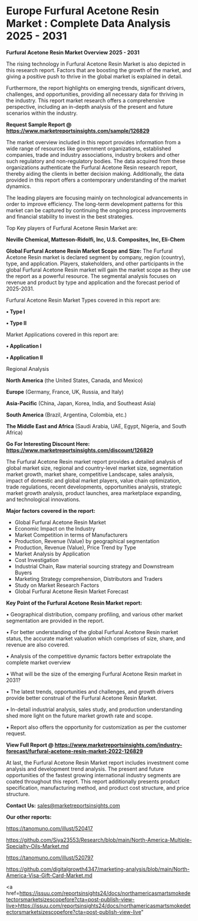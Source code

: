 # Europe Furfural Acetone Resin Market : Complete Data Analysis 2025 - 2031

<Strong> Furfural Acetone Resin Market Overview 2025 - 2031</strong>

The rising technology in Furfural Acetone Resin Market is also depicted in this research report. Factors that are boosting the growth of the market, and giving a positive push to thrive in the global market is explained in detail.

Furthermore, the report highlights on emerging trends, significant drivers, challenges, and opportunities, providing all necessary data for thriving in the industry. This report market research offers a comprehensive perspective, including an in-depth analysis of the present and future scenarios within the industry.

<strong>Request Sample Report @ <a href=https://www.marketreportsinsights.com/sample/126829>https://www.marketreportsinsights.com/sample/126829</a></strong>

The market overview included in this report provides information from a wide range of resources like government organizations, established companies, trade and industry associations, industry brokers and other such regulatory and non-regulatory bodies. The data acquired from these organizations authenticate the Furfural Acetone Resin research report, thereby aiding the clients in better decision making. Additionally, the data provided in this report offers a contemporary understanding of the market dynamics.

The leading players are focusing mainly on technological advancements in order to improve efficiency. The long-term development patterns for this market can be captured by continuing the ongoing process improvements and financial stability to invest in the best strategies.

Top Key players of Furfural Acetone Resin Market are:

<strong>Neville Chemical, Matteson-Ridolfi, Inc, U.S. Composites, Inc, Eli-Chem</strong>

<strong><b>Global Furfural Acetone Resin Market Scope and Size:</b></strong>
The Furfural Acetone Resin market is declared segment by company, region (country), type, and application. Players, stakeholders, and other participants in the global Furfural Acetone Resin market will gain the market scope as they use the report as a powerful resource. The segmental analysis focuses on revenue and product by type and application and the forecast period of 2025-2031.

Furfural Acetone Resin Market Types covered in this report are:

<strong>• Type I

• Type II</strong>

Market Applications covered in this report are:

<strong>• Application I

• Application II</strong> 

Regional Analysis

<strong>North America</strong> (the United States, Canada, and Mexico)

<strong>Europe</strong> (Germany, France, UK, Russia, and Italy)

<strong>Asia-Pacific</strong> (China, Japan, Korea, India, and Southeast Asia)

<strong>South America</strong> (Brazil, Argentina, Colombia, etc.)

<strong>The Middle East and Africa</strong> (Saudi Arabia, UAE, Egypt, Nigeria, and South Africa)

<strong>Go For Interesting Discount Here: <a href=https://www.marketreportsinsights.com/discount/126829>https://www.marketreportsinsights.com/discount/126829</a></strong>

The Furfural Acetone Resin market report provides a detailed analysis of global market size, regional and country-level market size, segmentation market growth, market share, competitive Landscape, sales analysis, impact of domestic and global market players, value chain optimization, trade regulations, recent developments, opportunities analysis, strategic market growth analysis, product launches, area marketplace expanding, and technological innovations.

<strong><b>Major factors covered in the report:</b></strong>
<ul>
  <li>Global Furfural Acetone Resin Market </li>
  <li>Economic Impact on the Industry</li>
  <li>Market Competition in terms of Manufacturers</li>
  <li>Production, Revenue (Value) by geographical segmentation</li>
  <li>Production, Revenue (Value), Price Trend by Type</li>
  <li>Market Analysis by Application</li>
  <li>Cost Investigation</li>
  <li>Industrial Chain, Raw material sourcing strategy and Downstream Buyers</li>
  <li>Marketing Strategy comprehension, Distributors and Traders</li>
  <li>Study on Market Research Factors</li>
  <li>Global Furfural Acetone Resin Market Forecast</li>
</ul>

<strong><b>Key Point of the Furfural Acetone Resin Market report:</b></strong>

• Geographical distribution, company profiling, and various other market segmentation are provided in the report.

• For better understanding of the global Furfural Acetone Resin market status, the accurate market valuation which comprises of size, share, and revenue are also covered.

• Analysis of the competitive dynamic factors better extrapolate the complete market overview

• What will be the size of the emerging Furfural Acetone Resin market in 2031?

• The latest trends, opportunities and challenges, and growth drivers provide better construal of the Furfural Acetone Resin Market.

• In-detail industrial analysis, sales study, and production understanding shed more light on the future market growth rate and scope.

• Report also offers the opportunity for customization as per the customer request.

<strong><b>View Full Report @ <a href=https://www.marketreportsinsights.com/industry-forecast/furfural-acetone-resin-market-2022-126829>https://www.marketreportsinsights.com/industry-forecast/furfural-acetone-resin-market-2022-126829</a></b></strong>


At last, the Furfural Acetone Resin Market report includes investment come analysis and development trend analysis. The present and future opportunities of the fastest growing international industry segments are coated throughout this report. This report additionally presents product specification, manufacturing method, and product cost structure, and price structure.

<strong>Contact Us:</strong>
sales@marketreportsinsights.com

<strong>Our other reports:</strong>

<a href=https://tanomuno.com/illust/520417>https://tanomuno.com/illust/520417</a>

<a href=https://github.com/Siya23553/Research/blob/main/North-America-Multiple-Specialty-Oils-Market.md>https://github.com/Siya23553/Research/blob/main/North-America-Multiple-Specialty-Oils-Market.md</a>

<a href=https://tanomuno.com/illust/520797>https://tanomuno.com/illust/520797</a>

<a href=https://github.com/digitalgrowth4347/marketing-analysis/blob/main/North-America-Visa-Gift-Card-Market.md>https://github.com/digitalgrowth4347/marketing-analysis/blob/main/North-America-Visa-Gift-Card-Market.md</a>

<a href=https://issuu.com/reportsinsights24/docs/northamericasmartsmokedetectorsmarketsizescopefore?cta=post-publish-view-live>https://issuu.com/reportsinsights24/docs/northamericasmartsmokedetectorsmarketsizescopefore?cta=post-publish-view-live</a>"
